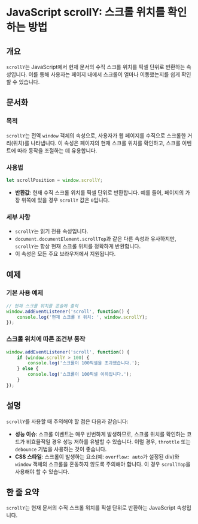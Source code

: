 <!--
Meta Description: # JavaScript scrollY: 스크롤 위치를 확인하는 방법 ## 개요 `scrollY`는 JavaScript에서 현재 문서의 수직 스크롤 위치를 픽셀 단위로 반환하는 속성입니다. 이를 통해 사용자는 페이지 내에서 스크롤이 얼마나 이동했는지를 쉽게 확인할 수 있...
Meta Keywords: 스크롤, scrolly, 위치를, window, javascript
-->

# JavaScript scrollY: 스크롤 위치를 확인하는 방법

## 개요
`scrollY`는 JavaScript에서 현재 문서의 수직 스크롤 위치를 픽셀 단위로 반환하는 속성입니다. 이를 통해 사용자는 페이지 내에서 스크롤이 얼마나 이동했는지를 쉽게 확인할 수 있습니다.

## 문서화
### 목적
`scrollY`는 전역 `window` 객체의 속성으로, 사용자가 웹 페이지를 수직으로 스크롤한 거리(위치)를 나타냅니다. 이 속성은 페이지의 현재 스크롤 위치를 확인하고, 스크롤 이벤트에 따라 동작을 조절하는 데 유용합니다.

### 사용법
```javascript
let scrollPosition = window.scrollY;
```
- **반환값**: 현재 수직 스크롤 위치를 픽셀 단위로 반환합니다. 예를 들어, 페이지의 가장 위쪽에 있을 경우 `scrollY` 값은 `0`입니다.

### 세부 사항
- `scrollY`는 읽기 전용 속성입니다.
- `document.documentElement.scrollTop`과 같은 다른 속성과 유사하지만, `scrollY`는 항상 현재 스크롤 위치를 정확하게 반환합니다.
- 이 속성은 모든 주요 브라우저에서 지원됩니다.

## 예제
### 기본 사용 예제
```javascript
// 현재 스크롤 위치를 콘솔에 출력
window.addEventListener('scroll', function() {
    console.log('현재 스크롤 Y 위치: ', window.scrollY);
});
```

### 스크롤 위치에 따른 조건부 동작
```javascript
window.addEventListener('scroll', function() {
    if (window.scrollY > 100) {
        console.log('스크롤이 100픽셀을 초과했습니다.');
    } else {
        console.log('스크롤이 100픽셀 이하입니다.');
    }
});
```

## 설명
`scrollY`를 사용할 때 주의해야 할 점은 다음과 같습니다:
- **성능 이슈**: 스크롤 이벤트는 매우 빈번하게 발생하므로, 스크롤 위치를 확인하는 코드가 비효율적일 경우 성능 저하를 유발할 수 있습니다. 이럴 경우, `throttle` 또는 `debounce` 기법을 사용하는 것이 좋습니다.
- **CSS 스타일**: 스크롤이 발생하는 요소(예: `overflow: auto`가 설정된 div)와 `window` 객체의 스크롤을 혼동하지 않도록 주의해야 합니다. 이 경우 `scrollTop`을 사용해야 할 수 있습니다.

## 한 줄 요약
`scrollY`는 현재 문서의 수직 스크롤 위치를 픽셀 단위로 반환하는 JavaScript 속성입니다.